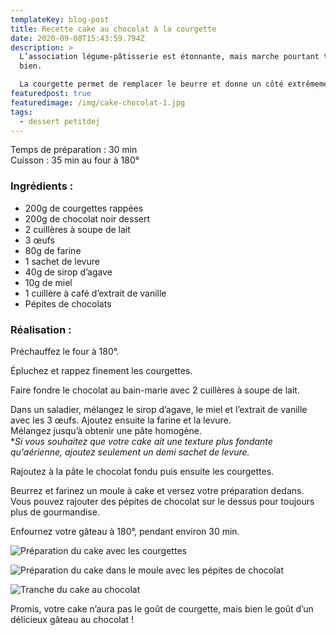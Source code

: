 ```yaml
---
templateKey: blog-post
title: Recette cake au chocolat à la courgette
date: 2020-09-08T15:43:59.794Z
description: >
  L’association légume-pâtisserie est étonnante, mais marche pourtant très
  bien. 

  La courgette permet de remplacer le beurre et donne un côté extrêmement moelleux aux desserts. 
featuredpost: true
featuredimage: /img/cake-chocolat-1.jpg
tags:
  - dessert petitdej
---
```

Temps de préparation : 30 min\
Cuisson : 35 min au four à 180°

### Ingrédients :

* 200g de courgettes rappées
* 200g de chocolat noir dessert
* 2 cuillères à soupe de lait
* 3 œufs
* 80g de farine
* 1 sachet de levure
* 40g de sirop d’agave
* 10g de miel
* 1 cuillère à café d’extrait de vanille
* Pépites de chocolats

### Réalisation :

Préchauffez le four à 180°.

Épluchez et rappez finement les courgettes.

Faire fondre le chocolat au bain-marie avec 2 cuillères à soupe de lait.

Dans un saladier, mélangez le sirop d’agave, le miel et l’extrait de vanille avec les 3 œufs. Ajoutez ensuite la farine et la levure. \
Mélangez jusqu’à obtenir une pâte homogène.\
**Si vous souhaitez que votre cake ait une texture plus fondante qu'aérienne, ajoutez seulement un demi sachet de levure.*

Rajoutez à la pâte le chocolat fondu puis ensuite les courgettes.

Beurrez et farinez un moule à cake et versez votre préparation dedans.\
Vous pouvez rajouter des pépites de chocolat sur le dessus pour toujours plus de gourmandise.

Enfournez votre gâteau à 180°, pendant environ 30 min.

![Préparation du cake avec les courgettes ](/img/préparation-cake-.jpg "Préparation cake ")

![Préparation du cake dans le moule avec les pépites de chocolat](/img/cake-moule.jpg "Préparation du cake dans le moule ")

![Tranche du cake au chocolat ](/img/cake-chocolat-2.jpg "Cake au chocolat")

Promis, votre cake n’aura pas le goût de courgette, mais bien le goût d’un délicieux gâteau au chocolat !